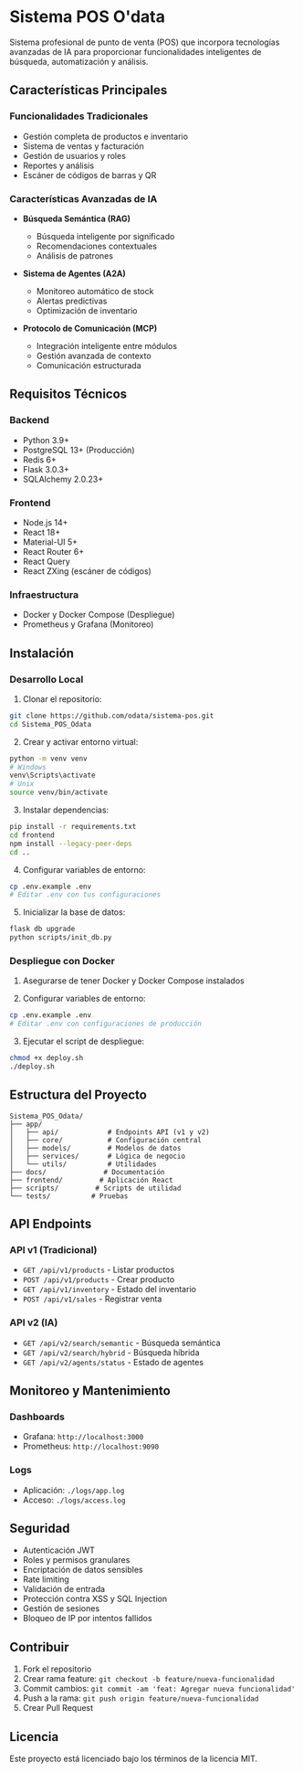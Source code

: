 # Sistema POS O'data

Sistema profesional de punto de venta (POS) que incorpora tecnologías avanzadas de IA para proporcionar funcionalidades inteligentes de búsqueda, automatización y análisis.

## Características Principales

### Funcionalidades Tradicionales
- Gestión completa de productos e inventario
- Sistema de ventas y facturación
- Gestión de usuarios y roles
- Reportes y análisis
- Escáner de códigos de barras y QR

### Características Avanzadas de IA
- **Búsqueda Semántica (RAG)**
  - Búsqueda inteligente por significado
  - Recomendaciones contextuales
  - Análisis de patrones

- **Sistema de Agentes (A2A)**
  - Monitoreo automático de stock
  - Alertas predictivas
  - Optimización de inventario

- **Protocolo de Comunicación (MCP)**
  - Integración inteligente entre módulos
  - Gestión avanzada de contexto
  - Comunicación estructurada

## Requisitos Técnicos

### Backend
- Python 3.9+
- PostgreSQL 13+ (Producción)
- Redis 6+
- Flask 3.0.3+
- SQLAlchemy 2.0.23+

### Frontend
- Node.js 14+
- React 18+
- Material-UI 5+
- React Router 6+
- React Query
- React ZXing (escáner de códigos)

### Infraestructura
- Docker y Docker Compose (Despliegue)
- Prometheus y Grafana (Monitoreo)

## Instalación

### Desarrollo Local

1. Clonar el repositorio:
```bash
git clone https://github.com/odata/sistema-pos.git
cd Sistema_POS_Odata
```

2. Crear y activar entorno virtual:
```bash
python -m venv venv
# Windows
venv\Scripts\activate
# Unix
source venv/bin/activate
```

3. Instalar dependencias:
```bash
pip install -r requirements.txt
cd frontend
npm install --legacy-peer-deps
cd ..
```

4. Configurar variables de entorno:
```bash
cp .env.example .env
# Editar .env con tus configuraciones
```

5. Inicializar la base de datos:
```bash
flask db upgrade
python scripts/init_db.py
```

### Despliegue con Docker

1. Asegurarse de tener Docker y Docker Compose instalados

2. Configurar variables de entorno:
```bash
cp .env.example .env
# Editar .env con configuraciones de producción
```

3. Ejecutar el script de despliegue:
```bash
chmod +x deploy.sh
./deploy.sh
```

## Estructura del Proyecto

```
Sistema_POS_Odata/
├── app/
│   ├── api/            # Endpoints API (v1 y v2)
│   ├── core/           # Configuración central
│   ├── models/         # Modelos de datos
│   ├── services/       # Lógica de negocio
│   └── utils/          # Utilidades
├── docs/              # Documentación
├── frontend/         # Aplicación React
├── scripts/         # Scripts de utilidad
└── tests/          # Pruebas
```

## API Endpoints

### API v1 (Tradicional)
- `GET /api/v1/products` - Listar productos
- `POST /api/v1/products` - Crear producto
- `GET /api/v1/inventory` - Estado del inventario
- `POST /api/v1/sales` - Registrar venta

### API v2 (IA)
- `GET /api/v2/search/semantic` - Búsqueda semántica
- `GET /api/v2/search/hybrid` - Búsqueda híbrida
- `GET /api/v2/agents/status` - Estado de agentes

## Monitoreo y Mantenimiento

### Dashboards
- Grafana: `http://localhost:3000`
- Prometheus: `http://localhost:9090`

### Logs
- Aplicación: `./logs/app.log`
- Acceso: `./logs/access.log`

## Seguridad

- Autenticación JWT
- Roles y permisos granulares
- Encriptación de datos sensibles
- Rate limiting
- Validación de entrada
- Protección contra XSS y SQL Injection
- Gestión de sesiones
- Bloqueo de IP por intentos fallidos

## Contribuir

1. Fork el repositorio
2. Crear rama feature: `git checkout -b feature/nueva-funcionalidad`
3. Commit cambios: `git commit -am 'feat: Agregar nueva funcionalidad'`
4. Push a la rama: `git push origin feature/nueva-funcionalidad`
5. Crear Pull Request

## Licencia

Este proyecto está licenciado bajo los términos de la licencia MIT.

